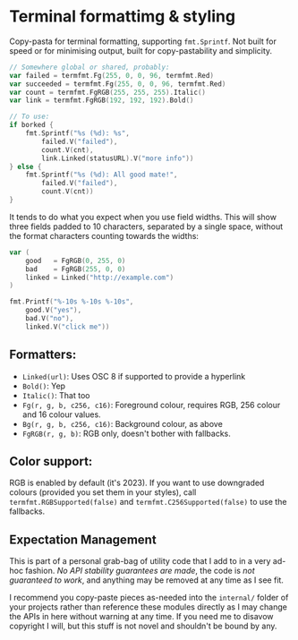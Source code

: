 # Terminal formattimg & styling

Copy-pasta for terminal formatting, supporting `fmt.Sprintf`. Not built for
speed or for minimising output, built for copy-pastability and simplicity.

```go
// Somewhere global or shared, probably:
var failed = termfmt.Fg(255, 0, 0, 96, termfmt.Red)
var succeeded = termfmt.Fg(255, 0, 0, 96, termfmt.Red)
var count = termfmt.FgRGB(255, 255, 255).Italic()
var link = termfmt.FgRGB(192, 192, 192).Bold()

// To use:
if borked {
    fmt.Sprintf("%s (%d): %s",
        failed.V("failed"),
        count.V(cnt),
        link.Linked(statusURL).V("more info"))
} else {
    fmt.Sprintf("%s (%d): All good mate!",
        failed.V("failed"),
        count.V(cnt))
}
```

It tends to do what you expect when you use field widths. This will show three
fields padded to 10 characters, separated by a single space, without the format
characters counting towards the widths:

```go
var (
    good   = FgRGB(0, 255, 0)
    bad    = FgRGB(255, 0, 0)
    linked = Linked("http://example.com")
)

fmt.Printf("%-10s %-10s %-10s",
    good.V("yes"),
    bad.V("no"),
    linked.V("click me"))
```

## Formatters:

- `Linked(url)`: Uses OSC 8 if supported to provide a hyperlink
- `Bold()`: Yep
- `Italic()`: That too
- `Fg(r, g, b, c256, c16)`: Foreground colour, requires RGB, 256 colour and 16 colour values.
- `Bg(r, g, b, c256, c16)`: Background colour, as above
- `FgRGB(r, g, b)`: RGB only, doesn't bother with fallbacks.

## Color support:

RGB is enabled by default (it's 2023). If you want to use downgraded colours
(provided you set them in your styles), call `termfmt.RGBSupported(false)` and
`termfmt.C256Supported(false)` to use the fallbacks.

## Expectation Management

This is part of a personal grab-bag of utility code that I add to in a very
ad-hoc fashion. *No API stability guarantees are made*, the code is *not
guaranteed to work*, and anything may be removed at any time as I see fit.

I recommend you copy-paste pieces as-needed into the `internal/` folder of your
projects rather than reference these modules directly as I may change the APIs
in here without warning at any time. If you need me to disavow copyright I will,
but this stuff is not novel and shouldn't be bound by any.
